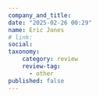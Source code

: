 ```yaml
---
company_and_title: 
date: "2025-02-26 00:29"
name: Eric Jones
# link:
social: 
taxonomy:
    category: review
    review-tag:
      - other
published: false
---
```



